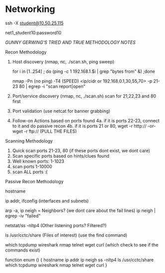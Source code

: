 # Networking

ssh -X student@10.50.25.115

net1_student10:password10

*GUNNY GERWING'S TRIED AND TRUE METHODOLOGY NOTES*

Recon Methodology
1. Host discovery (nmap, nc, ./scan.sh, ping sweep)
	
	for i in [1..254] ; do (ping -c 1 192.168.1.$i | grep "bytes from" &) ;done
	
	nmap -Pn (no ping) -T4 (SPEED) <ip/cidr or 192.168.0.1,30,55,70> -p 21-23 80 | egrep -i "scan report|open"

2. Port/service discovery (nmap, nc, ./scan.sh)
	scan for 21,22,23 and 80 first

3. Port validation (use netcat for banner grabbing)

4. Follow-on Actions based on ports found
	4a. if it is ports 22-23, connect to it and do passive recon
	4b. if it is ports 21 or 80, wget -r http://<ip> -or- wget -r ftp://<ip> (PULL THE FILES)

Scanning Methodology
1. Quick scan ports 21-23, 80 (if these ports dont exist, we dont care)
2. Scan specific ports based on hints/clues found
3. Well known ports: 1-1023
4. scan ports 1-10000
5. scan ALL ports :(

Passive Recon Methodology

hostname

ip addr, ifconfig (interfaces and subnets)

arp -a, ip neigh = Neighbors? (we dont care about the fail lines) ip neigh | egrep -iv "failed"

netstat/ss -nltp4 (Other listening ports? Filtered?)

ls /usr/cctc/share (Files of interest) (use the find command)

which tcpdump wireshark nmap telnet wget curl (which <command> check to see if the commands exist)

function enum () {
	hostname
	ip addr
	ip neigh
	ss -nltp4 
	ls /usr/cctc/share
	which tcpdump wireshark nmap telnet wget curl
}
	
